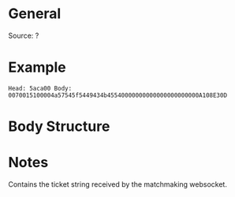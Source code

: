# General
Source: ?

# Example

``` 
Head: 5aca00 Body: 0070015100004a57545f5449434b45540000000000000000000000A108E30D
```

# Body Structure


# Notes 

Contains the ticket string received by the matchmaking websocket.
